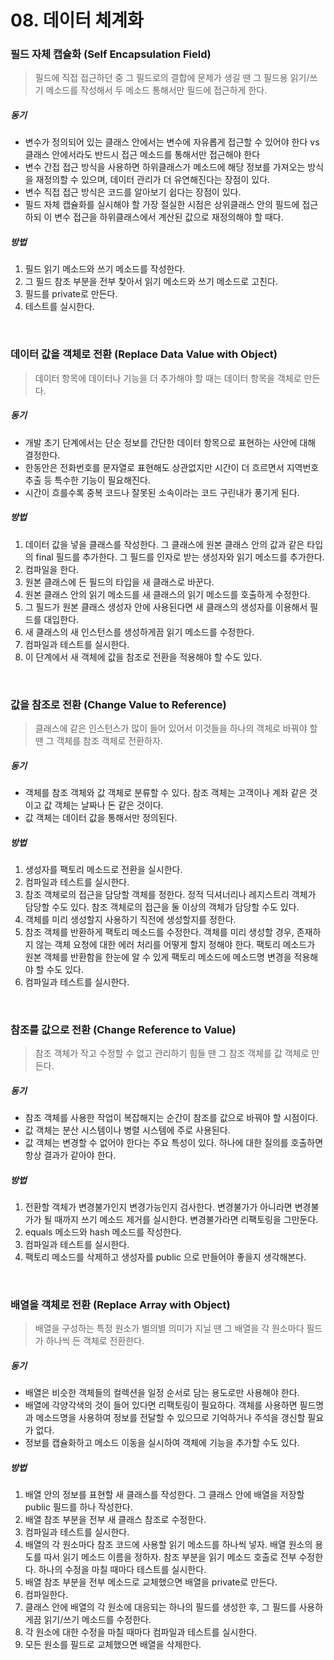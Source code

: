 # 08. 데이터 체계화

### 필드 자체 캡슐화 (Self Encapsulation Field)

> 필드에 직접 접근하던 중 그 필드로의 결합에 문제가 생길 땐 그 필드용 읽기/쓰기 메소드를 작성해서 두 메소드 통해서만 필드에 접근하게 한다. 

##### 동기

* 변수가 정의되어 있는 클래스 안에서는 변수에 자유롭게 접근할 수 있어야 한다 vs 클래스 안에서라도 반드시 접근 메소드를 통해서만 접근해야 한다
* 변수 간접 접근 방식을 사용하면 하위클래스가 메소드에 해당 정보를 가져오는 방식을 재정의할 수 있으며, 데이터 관리가 더 유연해진다는 장점이 있다.
* 변수 직접 접근 방식은 코드를 알아보기 쉽다는 장점이 있다.
* 필드 자체 캡슐화를 실시해야 할 가장 절실한 시점은 상위클래스 안의 필드에 접근하되 이 변수 접근을 하위클래스에서 계산된 값으로 재정의해야 할 때다.

##### 방법

1. 필드 읽기 메소드와 쓰기 메소드를 작성한다.
2. 그 필드 참조 부분을 전부 찾아서 읽기 메소드와 쓰기 메소드로 고친다.
3. 필드를 private로 만든다.
4. 테스트를 실시한다.

<br>

### 데이터 값을 객체로 전환 (Replace Data Value with Object)

> 데이터 항목에 데이터나 기능을 더 추가해야 할 때는 데이터 항목을 객체로 만든다.

##### 동기

* 개발 초기 단계에서는 단순 정보를 간단한 데이터 항목으로 표현하는 사안에 대해 결정한다.
* 한동안은 전화번호를 문자열로 표현해도 상관없지만 시간이 더 흐르면서 지역번호 추출 등 특수한 기능이 필요해진다.
* 시간이 흐를수록 중복 코드나 잘못된 소속이라는 코드 구린내가 풍기게 된다.

##### 방법

1. 데이터 값을 넣을 클래스를 작성한다. 그 클래스에 원본 클래스 안의 값과 같은 타입의 final 필드를 추가한다. 그 필드를 인자로 받는 생성자와 읽기 메소드를 추가한다.
2. 컴파일을 한다.
3. 원본 클래스에 든 필드의 타입을 새 클래스로 바꾼다.
4. 원본 클래스 안의 읽기 메소드를 새 클래스의 읽기 메소드를 호출하게 수정한다.
5. 그 필드가 원본 클래스 생성자 안에 사용된다면 새 클래스의 생성자를 이용해서 필드를 대입한다.
6. 새 클래스의 새 인스턴스를 생성하게끔 읽기 메소드를 수정한다.
7. 컴파일과 테스트를 실시한다.
8. 이 단계에서 새 객체에 값을 참조로 전환을 적용해야 할 수도 있다.

<br>

### 값을 참조로 전환 (Change Value to Reference)

> 클래스에 같은 인스턴스가 많이 들어 있어서 이것들을 하나의 객체로 바꿔야 할 땐 그 객체를 참조 객체로 전환하자.

##### 동기

* 객체를 참조 객체와 값 객체로 분류할 수 있다. 참조 객체는 고객이나 계좌 같은 것이고 값 객체는 날짜나 돈 같은 것이다.
* 값 객체는 데이터 값을 통해서만 정의된다.

##### 방법

1. 생성자를 팩토리 메소드로 전환을 실시한다.
2. 컴파일과 테스트를 실시한다.
3. 참조 객체로의 접근을 담당할 객체를 정한다. 정적 딕셔너리나 레지스트리 객체가 담당할 수도 있다. 참조 객체로의 접근을 둘 이상의 객체가 담당할 수도 있다.
4. 객체를 미리 생성할지 사용하기 직전에 생성할지를 정한다.
5. 참조 객체를 반환하게 팩토리 메소드를 수정한다. 객체를 미리 생성할 경우, 존재하지 않는 객체 요청에 대한 에러 처리를 어떻게 할지 정해야 한다. 팩토리 메소드가 원본 객체를 반환함을 한눈에 알 수 있게 팩토리 메소드에 메소드명 변경을 적용해야 할 수도 있다.
6. 컴파일과 테스트를 실시한다.

<br>

### 참조를 값으로 전환 (Change Reference to Value)

> 참조 객체가 작고 수정할 수 없고 관리하기 힘들 땐 그 참조 객체를 값 객체로 만든다.

##### 동기

* 참조 객체를 사용한 작업이 복잡해지는 순간이 참조를 값으로 바꿔야 할 시점이다.
* 값 객체는 분산 시스템이나 병렬 시스템에 주로 사용된다.
* 값 객체는 변경할 수 없어야 한다는 주요 특성이 있다. 하나에 대한 질의를 호출하면 항상 결과가 같아야 한다.

##### 방법

1. 전환할 객체가 변경불가인지 변경가능인지 검사한다. 변경불가가 아니라면 변경불가가 될 때까지 쓰기 메소드 제거를 실시한다. 변경불가라면 리팩토링을 그만둔다.
2. equals 메소드와 hash 메소드를 작성한다.
3. 컴파일과 테스트를 실시한다.
4. 팩토리 메소드를 삭제하고 생성자를 public 으로 만들어야 좋을지 생각해본다.

<br>

### 배열을 객체로 전환 (Replace Array with Object)

> 배열을 구성하는 특정 원소가 별의별 의미가 지닐 땐 그 배열을 각 원소마다 필드가 하나씩 든 객체로 전환한다.

##### 동기

* 배열은 비슷한 객체들의 컬렉션을 일정 순서로 담는 용도로만 사용해야 한다.
* 배열에 각양각색의 것이 들어 있다면 리팩토링이 필요하다. 객체를 사용하면 필드명과 메소드명을 사용하여 정보를 전달할 수 있으므로 기억하거나 주석을 갱신할 필요가 없다.
* 정보를 캡슐화하고 메소드 이동을 실시하여 객체에 기능을 추가할 수도 있다.

##### 방법

1. 배열 안의 정보를 표현할 새 클래스를 작성한다. 그 클래스 안에 배열을 저장할 public 필드를 하나 작성한다.
2. 배열 참조 부분을 전부 새 클래스 참조로 수정한다.
3. 컴파일과 테스트를 실시한다.
4. 배열의 각 원소마다 참조 코드에 사용할 읽기 메소드를 하나씩 넣자. 배열 원소의 용도를 따서 읽기 메소드 이름을 정하자. 참조 부분을 읽기 메소드 호출로 전부 수정한다. 하나의 수정을 마칠 때마다 테스트를 실시한다.
5. 배열 참조 부분을 전부 메소드로 교체했으면 배열을 private로 만든다.
6. 컴파일한다.
7. 클래스 안에 배열의 각 원소에 대응되는 하나의 필드를 생성한 후, 그 필드를 사용하게끔 읽기/쓰기 메소드를 수정한다.
8. 각 원소에 대한 수정을 마칠 때마다 컴파일과 테스트를 실시한다.
9. 모든 원소를 필드로 교체했으면 배열을 삭제한다.
 
